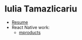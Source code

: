 # Iulia Tamazlicariu
* [Resume](http://ShIulia.github./resume/)
* React Native work:
  * [mproducts](./mproducts)
 
